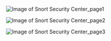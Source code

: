 ![Image of Snort Security Center_page1]()

![Image of Snort Security Center_page2]()

![Image of Snort Security Center_page3]()